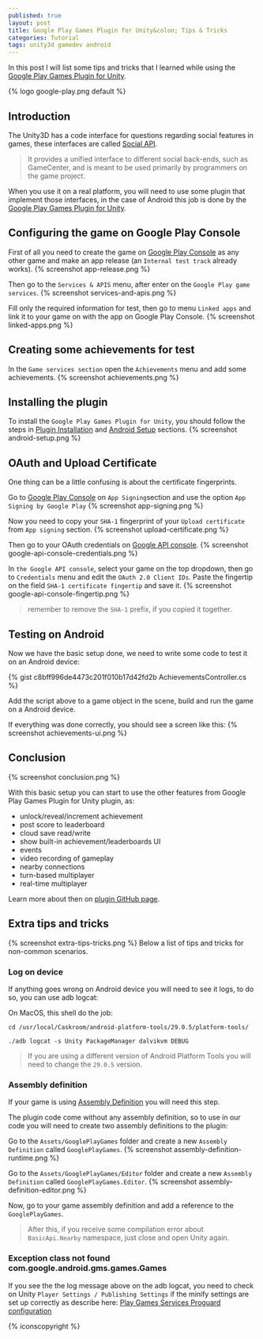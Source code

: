 ```yaml
---
published: true
layout: post
title: Google Play Games Plugin for Unity&colon; Tips & Tricks
categories: Tutorial
tags: unity3d gamedev android
---
```

In this post I will list some tips and tricks that I learned while using the [Google Play Games Plugin for Unity](https://github.com/playgameservices/play-games-plugin-for-unity).

{% logo google-play.png default %}

## Introduction
The Unity3D has a code interface for questions regarding social features in games, these interfaces are called [Social API](https://docs.unity3d.com/Manual/net-SocialAPI.html).

> It provides a unified interface to different social back-ends, such as GameCenter, and is meant to be used primarily by programmers on the game project.

When you use it on a real platform, you will need to use some plugin that implement those interfaces, in the case of Android this job is done by the [Google Play Games Plugin for Unity](https://github.com/playgameservices/play-games-plugin-for-unity).

## Configuring the game on Google Play Console
First of all you need to create the game on [Google Play Console](https://play.google.com/publish) as any other game and make an app release (an `Internal test track` already works).
{% screenshot app-release.png %}
<br>

Then go to the `Services & APIS` menu, after enter on the `Google Play game services`.
{% screenshot services-and-apis.png %}
<br>

Fill only the required information for test, then go to menu `Linked apps` and link it to your game on with the app on Google Play Console.
{% screenshot linked-apps.png %}
<br>

## Creating some achievements for test
In the `Game services section` open the `Achievements` menu and add some achievements.
{% screenshot achievements.png %}
<br>

## Installing the plugin
To install the `Google Play Games Plugin for Unity`, you should follow the steps in [Plugin Installation](https://github.com/playgameservices/play-games-plugin-for-unity#plugin-installation) and [Android Setup](https://github.com/playgameservices/play-games-plugin-for-unity#android-setup) sections.
{% screenshot android-setup.png %}
<br>

## OAuth and Upload Certificate
One thing can be a little confusing is about the certificate fingerprints.

Go to [Google Play Console](https://play.google.com/publish) on `App Signing`section and use the option `App Signing by Google Play`
{% screenshot app-signing.png %}
<br>

Now you need to copy your `SHA-1` fingerprint of your `Upload certificate` from `App signing` section.
{% screenshot upload-certificate.png %}
<br>

Then go to your OAuth credentials on [Google API console](https://console.developers.google.com/apis).
{% screenshot google-api-console-credentials.png %}
<br>

In `the Google API console`, select your game on the top dropdown, then go to `Credentials` menu and edit the `OAuth 2.0 Client IDs`. Paste the fingertip on the field `SHA-1 certificate fingertip` and save it.
{% screenshot google-api-console-fingertip.png %}
<br>

> remember to remove the `SHA-1` prefix, if you copied it together.

## Testing on Android
Now we have the basic setup done, we need to write some code to test it on an Android device:

{% gist c8bff996de4473c201f010b17d42fd2b AchievementsController.cs %}

Add the script above to a game object in the scene, build and run the game on a Android device.

If everything was done correctly, you should see a screen like this:
{% screenshot achievements-ui.png %}

## Conclusion
{% screenshot conclusion.png %}

With this basic setup you can start to use the other features from Google Play Games Plugin for Unity plugin, as:
* unlock/reveal/increment achievement
* post score to leaderboard
* cloud save read/write
* show built-in achievement/leaderboards UI
* events
* video recording of gameplay
* nearby connections
* turn-based multiplayer
* real-time multiplayer

Learn more about then on [plugin GitHub page](https://github.com/playgameservices/play-games-plugin-for-unity).

## Extra tips and tricks
{% screenshot extra-tips-tricks.png %}
Below a list of tips and tricks for non-common scenarios.

### Log on device
If anything goes wrong on Android device you will need to see it logs, to do so, you can use adb logcat:

On MacOS, this shell do the job:
```shell
cd /usr/local/Caskroom/android-platform-tools/29.0.5/platform-tools/

./adb logcat -s Unity PackageManager dalvikvm DEBUG
````
> If you are using a different version of Android Platform Tools you will need to change the `29.0.5` version.

### Assembly definition
If your game is using [Assembly Definition](https://docs.unity3d.com/Manual/ScriptCompilationAssemblyDefinitionFiles.html) you will need this step.

The plugin code come without any assembly definition, so to use in our code you will need to create two assembly definitions to the plugin:

Go to the `Assets/GooglePlayGames` folder and create a new `Assembly Definition` called `GooglePlayGames`.
{% screenshot assembly-definition-runtime.png %}
<br>

Go to the `Assets/GooglePlayGames/Editor` folder and create a new `Assembly Definition` called `GooglePlayGames.Editor`.
{% screenshot assembly-definition-editor.png %}
<br>

Now, go to your game assembly definition and add a reference to the `GooglePlayGames`.

> After this, if you receive some compilation error about `BasicApi.Nearby` namespace, just close and open Unity again.

### Exception class not found com.google.android.gms.games.Games
If you see the the log message above on the adb logcat, you need to check on Unity `Player Settings / Publishing Settings` if the minify settings are set up correctly as describe here: [Play Games Services Proguard configuration](https://github.com/playgameservices/play-games-plugin-for-unity/blob/master/README.md#play-games-services-proguard-configuration)

{% iconscopyright %}